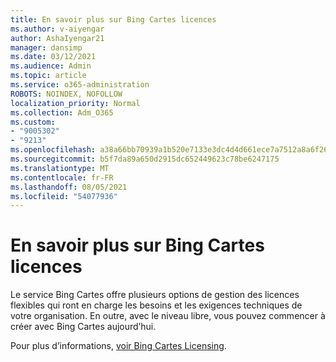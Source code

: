 ```yaml
---
title: En savoir plus sur Bing Cartes licences
ms.author: v-aiyengar
author: AshaIyengar21
manager: dansimp
ms.date: 03/12/2021
ms.audience: Admin
ms.topic: article
ms.service: o365-administration
ROBOTS: NOINDEX, NOFOLLOW
localization_priority: Normal
ms.collection: Adm_O365
ms.custom:
- "9005302"
- "9213"
ms.openlocfilehash: a38a66bb70939a1b520e7133e3dc4d4d661ece7a7512a8a6f263bcc365c71165
ms.sourcegitcommit: b5f7da89a650d2915dc652449623c78be6247175
ms.translationtype: MT
ms.contentlocale: fr-FR
ms.lasthandoff: 08/05/2021
ms.locfileid: "54077936"
---
```

# <a name="learn-about-bing-maps-licensing"></a>En savoir plus sur Bing Cartes licences

Le service Bing Cartes offre plusieurs options de gestion des licences flexibles qui ront en charge les besoins et les exigences techniques de votre organisation. En outre, avec le niveau libre, vous pouvez commencer à créer avec Bing Cartes aujourd’hui.

Pour plus d’informations, [voir Bing Cartes Licensing](https://go.microsoft.com/fwlink/?linkid=2150203).
